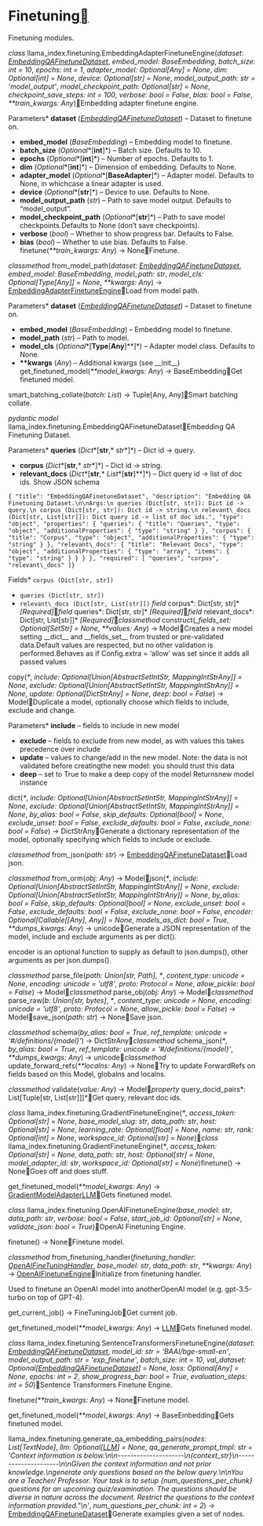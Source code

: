 Finetuning[](#module-llama_index.finetuning "Permalink to this heading")
=========================================================================

Finetuning modules.

*class* llama\_index.finetuning.EmbeddingAdapterFinetuneEngine(*dataset: [EmbeddingQAFinetuneDataset](#llama_index.finetuning.EmbeddingQAFinetuneDataset "llama_index.finetuning.embeddings.common.EmbeddingQAFinetuneDataset")*, *embed\_model: BaseEmbedding*, *batch\_size: int = 10*, *epochs: int = 1*, *adapter\_model: Optional[Any] = None*, *dim: Optional[int] = None*, *device: Optional[str] = None*, *model\_output\_path: str = 'model\_output'*, *model\_checkpoint\_path: Optional[str] = None*, *checkpoint\_save\_steps: int = 100*, *verbose: bool = False*, *bias: bool = False*, *\*\*train\_kwargs: Any*)[](#llama_index.finetuning.EmbeddingAdapterFinetuneEngine "Permalink to this definition")Embedding adapter finetune engine.

Parameters* **dataset** ([*EmbeddingQAFinetuneDataset*](#llama_index.finetuning.EmbeddingQAFinetuneDataset "llama_index.finetuning.EmbeddingQAFinetuneDataset")) – Dataset to finetune on.
* **embed\_model** (*BaseEmbedding*) – Embedding model to finetune.
* **batch\_size** (*Optional**[**int**]*) – Batch size. Defaults to 10.
* **epochs** (*Optional**[**int**]*) – Number of epochs. Defaults to 1.
* **dim** (*Optional**[**int**]*) – Dimension of embedding. Defaults to None.
* **adapter\_model** (*Optional**[**BaseAdapter**]*) – Adapter model. Defaults to None, in whichcase a linear adapter is used.
* **device** (*Optional**[**str**]*) – Device to use. Defaults to None.
* **model\_output\_path** (*str*) – Path to save model output. Defaults to “model\_output”.
* **model\_checkpoint\_path** (*Optional**[**str**]*) – Path to save model checkpoints.Defaults to None (don’t save checkpoints).
* **verbose** (*bool*) – Whether to show progress bar. Defaults to False.
* **bias** (*bool*) – Whether to use bias. Defaults to False.
finetune(*\*\*train\_kwargs: Any*) → None[](#llama_index.finetuning.EmbeddingAdapterFinetuneEngine.finetune "Permalink to this definition")Finetune.

*classmethod* from\_model\_path(*dataset: [EmbeddingQAFinetuneDataset](#llama_index.finetuning.EmbeddingQAFinetuneDataset "llama_index.finetuning.embeddings.common.EmbeddingQAFinetuneDataset")*, *embed\_model: BaseEmbedding*, *model\_path: str*, *model\_cls: Optional[Type[Any]] = None*, *\*\*kwargs: Any*) → [EmbeddingAdapterFinetuneEngine](#llama_index.finetuning.EmbeddingAdapterFinetuneEngine "llama_index.finetuning.embeddings.adapter.EmbeddingAdapterFinetuneEngine")[](#llama_index.finetuning.EmbeddingAdapterFinetuneEngine.from_model_path "Permalink to this definition")Load from model path.

Parameters* **dataset** ([*EmbeddingQAFinetuneDataset*](#llama_index.finetuning.EmbeddingQAFinetuneDataset "llama_index.finetuning.EmbeddingQAFinetuneDataset")) – Dataset to finetune on.
* **embed\_model** (*BaseEmbedding*) – Embedding model to finetune.
* **model\_path** (*str*) – Path to model.
* **model\_cls** (*Optional**[**Type**[**Any**]**]*) – Adapter model class. Defaults to None.
* **\*\*kwargs** (*Any*) – Additional kwargs (see \_\_init\_\_)
get\_finetuned\_model(*\*\*model\_kwargs: Any*) → BaseEmbedding[](#llama_index.finetuning.EmbeddingAdapterFinetuneEngine.get_finetuned_model "Permalink to this definition")Get finetuned model.

smart\_batching\_collate(*batch: List*) → Tuple[Any, Any][](#llama_index.finetuning.EmbeddingAdapterFinetuneEngine.smart_batching_collate "Permalink to this definition")Smart batching collate.

*pydantic model* llama\_index.finetuning.EmbeddingQAFinetuneDataset[](#llama_index.finetuning.EmbeddingQAFinetuneDataset "Permalink to this definition")Embedding QA Finetuning Dataset.

Parameters* **queries** (*Dict**[**str**,* *str**]*) – Dict id -> query.
* **corpus** (*Dict**[**str**,* *str**]*) – Dict id -> string.
* **relevant\_docs** (*Dict**[**str**,* *List**[**str**]**]*) – Dict query id -> list of doc ids.
Show JSON schema
```
{ "title": "EmbeddingQAFinetuneDataset", "description": "Embedding QA Finetuning Dataset.\n\nArgs:\n queries (Dict[str, str]): Dict id -> query.\n corpus (Dict[str, str]): Dict id -> string.\n relevant\_docs (Dict[str, List[str]]): Dict query id -> list of doc ids.", "type": "object", "properties": { "queries": { "title": "Queries", "type": "object", "additionalProperties": { "type": "string" } }, "corpus": { "title": "Corpus", "type": "object", "additionalProperties": { "type": "string" } }, "relevant\_docs": { "title": "Relevant Docs", "type": "object", "additionalProperties": { "type": "array", "items": { "type": "string" } } } }, "required": [ "queries", "corpus", "relevant\_docs" ]}
```


Fields* `corpus (Dict[str, str])`
* `queries (Dict[str, str])`
* `relevant\_docs (Dict[str, List[str]])`
*field* corpus*: Dict[str, str]* *[Required]*[](#llama_index.finetuning.EmbeddingQAFinetuneDataset.corpus "Permalink to this definition")*field* queries*: Dict[str, str]* *[Required]*[](#llama_index.finetuning.EmbeddingQAFinetuneDataset.queries "Permalink to this definition")*field* relevant\_docs*: Dict[str, List[str]]* *[Required]*[](#llama_index.finetuning.EmbeddingQAFinetuneDataset.relevant_docs "Permalink to this definition")*classmethod* construct(*\_fields\_set: Optional[SetStr] = None*, *\*\*values: Any*) → Model[](#llama_index.finetuning.EmbeddingQAFinetuneDataset.construct "Permalink to this definition")Creates a new model setting \_\_dict\_\_ and \_\_fields\_set\_\_ from trusted or pre-validated data.Default values are respected, but no other validation is performed.Behaves as if Config.extra = ‘allow’ was set since it adds all passed values

copy(*\**, *include: Optional[Union[AbstractSetIntStr, MappingIntStrAny]] = None*, *exclude: Optional[Union[AbstractSetIntStr, MappingIntStrAny]] = None*, *update: Optional[DictStrAny] = None*, *deep: bool = False*) → Model[](#llama_index.finetuning.EmbeddingQAFinetuneDataset.copy "Permalink to this definition")Duplicate a model, optionally choose which fields to include, exclude and change.

Parameters* **include** – fields to include in new model
* **exclude** – fields to exclude from new model, as with values this takes precedence over include
* **update** – values to change/add in the new model. Note: the data is not validated before creatingthe new model: you should trust this data
* **deep** – set to True to make a deep copy of the model
Returnsnew model instance

dict(*\**, *include: Optional[Union[AbstractSetIntStr, MappingIntStrAny]] = None*, *exclude: Optional[Union[AbstractSetIntStr, MappingIntStrAny]] = None*, *by\_alias: bool = False*, *skip\_defaults: Optional[bool] = None*, *exclude\_unset: bool = False*, *exclude\_defaults: bool = False*, *exclude\_none: bool = False*) → DictStrAny[](#llama_index.finetuning.EmbeddingQAFinetuneDataset.dict "Permalink to this definition")Generate a dictionary representation of the model, optionally specifying which fields to include or exclude.

*classmethod* from\_json(*path: str*) → [EmbeddingQAFinetuneDataset](#llama_index.finetuning.EmbeddingQAFinetuneDataset "llama_index.finetuning.embeddings.common.EmbeddingQAFinetuneDataset")[](#llama_index.finetuning.EmbeddingQAFinetuneDataset.from_json "Permalink to this definition")Load json.

*classmethod* from\_orm(*obj: Any*) → Model[](#llama_index.finetuning.EmbeddingQAFinetuneDataset.from_orm "Permalink to this definition")json(*\**, *include: Optional[Union[AbstractSetIntStr, MappingIntStrAny]] = None*, *exclude: Optional[Union[AbstractSetIntStr, MappingIntStrAny]] = None*, *by\_alias: bool = False*, *skip\_defaults: Optional[bool] = None*, *exclude\_unset: bool = False*, *exclude\_defaults: bool = False*, *exclude\_none: bool = False*, *encoder: Optional[Callable[[Any], Any]] = None*, *models\_as\_dict: bool = True*, *\*\*dumps\_kwargs: Any*) → unicode[](#llama_index.finetuning.EmbeddingQAFinetuneDataset.json "Permalink to this definition")Generate a JSON representation of the model, include and exclude arguments as per dict().

encoder is an optional function to supply as default to json.dumps(), other arguments as per json.dumps().

*classmethod* parse\_file(*path: Union[str, Path]*, *\**, *content\_type: unicode = None*, *encoding: unicode = 'utf8'*, *proto: Protocol = None*, *allow\_pickle: bool = False*) → Model[](#llama_index.finetuning.EmbeddingQAFinetuneDataset.parse_file "Permalink to this definition")*classmethod* parse\_obj(*obj: Any*) → Model[](#llama_index.finetuning.EmbeddingQAFinetuneDataset.parse_obj "Permalink to this definition")*classmethod* parse\_raw(*b: Union[str, bytes]*, *\**, *content\_type: unicode = None*, *encoding: unicode = 'utf8'*, *proto: Protocol = None*, *allow\_pickle: bool = False*) → Model[](#llama_index.finetuning.EmbeddingQAFinetuneDataset.parse_raw "Permalink to this definition")save\_json(*path: str*) → None[](#llama_index.finetuning.EmbeddingQAFinetuneDataset.save_json "Permalink to this definition")Save json.

*classmethod* schema(*by\_alias: bool = True*, *ref\_template: unicode = '#/definitions/{model}'*) → DictStrAny[](#llama_index.finetuning.EmbeddingQAFinetuneDataset.schema "Permalink to this definition")*classmethod* schema\_json(*\**, *by\_alias: bool = True*, *ref\_template: unicode = '#/definitions/{model}'*, *\*\*dumps\_kwargs: Any*) → unicode[](#llama_index.finetuning.EmbeddingQAFinetuneDataset.schema_json "Permalink to this definition")*classmethod* update\_forward\_refs(*\*\*localns: Any*) → None[](#llama_index.finetuning.EmbeddingQAFinetuneDataset.update_forward_refs "Permalink to this definition")Try to update ForwardRefs on fields based on this Model, globalns and localns.

*classmethod* validate(*value: Any*) → Model[](#llama_index.finetuning.EmbeddingQAFinetuneDataset.validate "Permalink to this definition")*property* query\_docid\_pairs*: List[Tuple[str, List[str]]]*[](#llama_index.finetuning.EmbeddingQAFinetuneDataset.query_docid_pairs "Permalink to this definition")Get query, relevant doc ids.

*class* llama\_index.finetuning.GradientFinetuneEngine(*\**, *access\_token: Optional[str] = None*, *base\_model\_slug: str*, *data\_path: str*, *host: Optional[str] = None*, *learning\_rate: Optional[float] = None*, *name: str*, *rank: Optional[int] = None*, *workspace\_id: Optional[str] = None*)[](#llama_index.finetuning.GradientFinetuneEngine "Permalink to this definition")*class* llama\_index.finetuning.GradientFinetuneEngine(*\**, *access\_token: Optional[str] = None*, *data\_path: str*, *host: Optional[str] = None*, *model\_adapter\_id: str*, *workspace\_id: Optional[str] = None*)finetune() → None[](#llama_index.finetuning.GradientFinetuneEngine.finetune "Permalink to this definition")Goes off and does stuff.

get\_finetuned\_model(*\*\*model\_kwargs: Any*) → [GradientModelAdapterLLM](llms/gradient_model_adapter.html#llama_index.llms.gradient.GradientModelAdapterLLM "llama_index.llms.gradient.GradientModelAdapterLLM")[](#llama_index.finetuning.GradientFinetuneEngine.get_finetuned_model "Permalink to this definition")Gets finetuned model.

*class* llama\_index.finetuning.OpenAIFinetuneEngine(*base\_model: str*, *data\_path: str*, *verbose: bool = False*, *start\_job\_id: Optional[str] = None*, *validate\_json: bool = True*)[](#llama_index.finetuning.OpenAIFinetuneEngine "Permalink to this definition")OpenAI Finetuning Engine.

finetune() → None[](#llama_index.finetuning.OpenAIFinetuneEngine.finetune "Permalink to this definition")Finetune model.

*classmethod* from\_finetuning\_handler(*finetuning\_handler: [OpenAIFineTuningHandler](callbacks.html#llama_index.callbacks.OpenAIFineTuningHandler "llama_index.callbacks.finetuning_handler.OpenAIFineTuningHandler")*, *base\_model: str*, *data\_path: str*, *\*\*kwargs: Any*) → [OpenAIFinetuneEngine](#llama_index.finetuning.OpenAIFinetuneEngine "llama_index.finetuning.openai.base.OpenAIFinetuneEngine")[](#llama_index.finetuning.OpenAIFinetuneEngine.from_finetuning_handler "Permalink to this definition")Initialize from finetuning handler.

Used to finetune an OpenAI model into anotherOpenAI model (e.g. gpt-3.5-turbo on top of GPT-4).

get\_current\_job() → FineTuningJob[](#llama_index.finetuning.OpenAIFinetuneEngine.get_current_job "Permalink to this definition")Get current job.

get\_finetuned\_model(*\*\*model\_kwargs: Any*) → [LLM](llms.html#llama_index.llms.base.LLM "llama_index.llms.base.LLM")[](#llama_index.finetuning.OpenAIFinetuneEngine.get_finetuned_model "Permalink to this definition")Gets finetuned model.

*class* llama\_index.finetuning.SentenceTransformersFinetuneEngine(*dataset: [EmbeddingQAFinetuneDataset](#llama_index.finetuning.EmbeddingQAFinetuneDataset "llama_index.finetuning.embeddings.common.EmbeddingQAFinetuneDataset")*, *model\_id: str = 'BAAI/bge-small-en'*, *model\_output\_path: str = 'exp\_finetune'*, *batch\_size: int = 10*, *val\_dataset: Optional[[EmbeddingQAFinetuneDataset](#llama_index.finetuning.EmbeddingQAFinetuneDataset "llama_index.finetuning.embeddings.common.EmbeddingQAFinetuneDataset")] = None*, *loss: Optional[Any] = None*, *epochs: int = 2*, *show\_progress\_bar: bool = True*, *evaluation\_steps: int = 50*)[](#llama_index.finetuning.SentenceTransformersFinetuneEngine "Permalink to this definition")Sentence Transformers Finetune Engine.

finetune(*\*\*train\_kwargs: Any*) → None[](#llama_index.finetuning.SentenceTransformersFinetuneEngine.finetune "Permalink to this definition")Finetune model.

get\_finetuned\_model(*\*\*model\_kwargs: Any*) → BaseEmbedding[](#llama_index.finetuning.SentenceTransformersFinetuneEngine.get_finetuned_model "Permalink to this definition")Gets finetuned model.

llama\_index.finetuning.generate\_qa\_embedding\_pairs(*nodes: List[TextNode]*, *llm: Optional[[LLM](llms.html#llama_index.llms.base.LLM "llama_index.llms.base.LLM")] = None*, *qa\_generate\_prompt\_tmpl: str = 'Context information is below.\n\n---------------------\n{context\_str}\n---------------------\n\nGiven the context information and not prior knowledge.\ngenerate only questions based on the below query.\n\nYou are a Teacher/ Professor. Your task is to setup {num\_questions\_per\_chunk} questions for an upcoming quiz/examination. The questions should be diverse in nature across the document. Restrict the questions to the context information provided."\n'*, *num\_questions\_per\_chunk: int = 2*) → [EmbeddingQAFinetuneDataset](#llama_index.finetuning.EmbeddingQAFinetuneDataset "llama_index.finetuning.embeddings.common.EmbeddingQAFinetuneDataset")[](#llama_index.finetuning.generate_qa_embedding_pairs "Permalink to this definition")Generate examples given a set of nodes.

